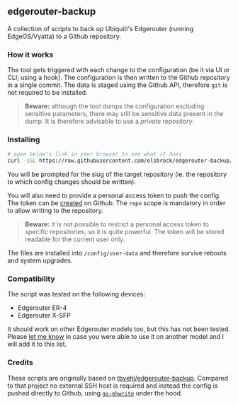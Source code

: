 ## edgerouter-backup

A collection of scripts to back up Ubiquiti's Edgerouter (running EdgeOS/Vyatta) to a Github repository.

### How it works

The tool gets triggered with each change to the configuration (be it via UI or CLI; using a hook). The configuration is then written to the Github repository in a single commit. The data is staged using the Github API, therefore `git` is not required to be installed.

> **Beware:** although the tool dumps the configuration excluding sensitive parameters, there may still be sensitive data present in the dump. It is therefore advisable to use a *private repository*.

### Installing

```sh
# open below's link in your browser to see what it does
curl -sSL https://raw.githubusercontent.com/elsbrock/edgerouter-backup/master/install.sh | sh
```

You will be prompted for the slug of the target repository (ie. the repository to which config changes should be written).

You will also need to provide a personal access token to push the config. The token can be [created](https://github.com/settings/tokens) on Github. The `repo` scope is mandatory in order to allow writing to the repository. 

> **Beware:** it is not possible to restrict a personal access token to specific repositories, so it is quite powerful. The token will be stored readable for the current user only.

The files are installed into `/config/user-data` and therefore survive reboots and system upgrades.

### Compatibility

The script was tested on the following devices:

* Edgerouter ER-4
* Edgerouter X-SFP

It should work on other Edgerouter models too, but this has not been tested. Please [let me know](https://github.com/elsbrock/edgerouter-backup/edit/gh-pages/index.md) in case you were able to use it on another model and I will add it to this list.

### Credits

These scripts are originally based on [tbyehl/edgerouter-backup](https://github.com/tbyehl/edgerouter-backup). Compared to that project no external SSH host is required and instead the config is pushed directly to Github, using [`go-ghwrite`](https://github.com/elsbrock/go-ghwrite) under the hood.
